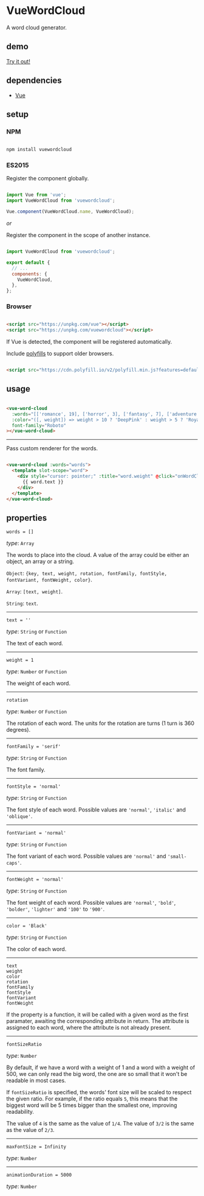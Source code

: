 # VueWordCloud

A word cloud generator.

## demo

[Try it out!](https://seregpie.github.io/VueWordCloud/)

## dependencies

- [Vue](https://github.com/vuejs/vue)

## setup

### NPM

```sh

npm install vuewordcloud

```

### ES2015

Register the component globally.

```js

import Vue from 'vue';
import VueWordCloud from 'vuewordcloud';

Vue.component(VueWordCloud.name, VueWordCloud);

```

*or*

Register the component in the scope of another instance.

```js

import VueWordCloud from 'vuewordcloud';

export default {
  // ...
  components: {
    VueWordCloud,
  },
};

```

### Browser

```html

<script src="https://unpkg.com/vue"></script>
<script src="https://unpkg.com/vuewordcloud"></script>

```

If Vue is detected, the component will be registered automatically.

Include [polyfills](https://polyfill.io/) to support older browsers.

```html

<script src="https://cdn.polyfill.io/v2/polyfill.min.js?features=default,Math.log2,Object.entries,Object.values"></script>

```

## usage

```html

<vue-word-cloud
  :words="[['romance', 19], ['horror', 3], ['fantasy', 7], ['adventure', 3]]"
  :color="([, weight]) => weight > 10 ? 'DeepPink' : weight > 5 ? 'RoyalBlue' : 'Indigo'"
  font-family="Roboto"
></vue-word-cloud>

```

---

Pass custom renderer for the words.

```html

<vue-word-cloud :words="words">
  <template slot-scope="word">
    <div style="cursor: pointer;" :title="word.weight" @click="onWordClick(word)">
      {{ word.text }}
    </div>
  </template>
</vue-word-cloud>

```

## properties

`words = []`

*type*: `Array`

The words to place into the cloud. A value of the array could be either an object, an array or a string.

`Object`: `{key, text, weight, rotation, fontFamily, fontStyle, fontVariant, fontWeight, color}`.

`Array`: `[text, weight]`.

`String`: `text`.

---

`text = ''`

*type*: `String` or `Function`

The text of each word.

---

`weight = 1`

*type*: `Number` or `Function`

The weight of each word.

---

`rotation`

*type*: `Number` or `Function`

The rotation of each word. The units for the rotation are turns (1 turn is 360 degrees).

---

`fontFamily = 'serif'`

*type*: `String` or `Function`

The font family.

---

`fontStyle = 'normal'`

*type*: `String` or `Function`

The font style of each word. Possible values are `'normal'`, `'italic'` and `'oblique'`.

---

`fontVariant = 'normal'`

*type*: `String` or `Function`

The font variant of each word. Possible values are `'normal'` and `'small-caps'`.

---

`fontWeight = 'normal'`

*type*: `String` or `Function`

The font weight of each word. Possible values are `'normal'`, `'bold'`, `'bolder'`, `'lighter'` and `'100'` to `'900'`.

---

`color = 'Black'`

*type*: `String` or `Function`

The color of each word.

---

`text`<br/>
`weight`<br/>
`color`<br/>
`rotation`<br/>
`fontFamily`<br/>
`fontStyle`<br/>
`fontVariant`<br/>
`fontWeight`<br/>

If the property is a function, it will be called with a given word as the first paramater, awaiting the corresponding attribute in return. The attribute is assigned to each word, where the attribute is not already present.

---

`fontSizeRatio`

*type*: `Number`

By default, if we have a word with a weight of 1 and a word with a weight of 500, we can only read the big word, the one are so small that it won't be readable in most cases.

If `fontSizeRatio` is specified, the words' font size will be scaled to respect the given ratio.
For example, if the ratio equals `5`, this means that the biggest word will be 5 times bigger than the smallest one, improving readability.

The value of `4` is the same as the value of `1/4`. The value of `3/2` is the same as the value of `2/3`.

---

`maxFontSize = Infinity`

*type*: `Number`

---

`animationDuration = 5000`

*type*: `Number`
